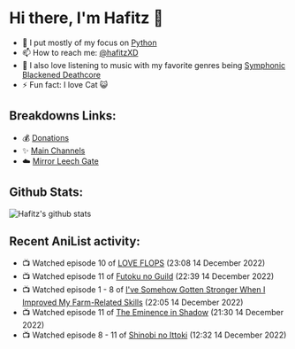 # Hi there, I'm Hafitz 👋
- 🐍 I put mostly of my focus on [Python](https://python.org)
- 📫 How to reach me: [@hafitzXD](https://t.me/hafitzXD)
- 🎵 I also love listening to music with my favorite genres being [Symphonic Blackened Deathcore](https://youtu.be/qyYmS_iBcy4)
- ⚡ Fun fact: I love Cat 😺

## Breakdowns Links:
- 💰 [Donations](https://t.me/TheBreakdowns/2)
- ✨ [Main Channels](https://t.me/TheBreakdowns)
- ☁️ [Mirror Leech Gate](https://t.me/BreakdownsGate)

## Github Stats:
![Hafitz's github stats](https://github-readme-stats.vercel.app/api?username=breakdowns&show_icons=true&count_private=true&bg_color=00000000&text_color=777)

## Recent AniList activity:
<!-- ANILIST_ACTIVITY:start -->

-   📺 Watched episode 10 of [LOVE FLOPS](https://anilist.co/anime/146676) (23:08 14 December 2022)
-   📺 Watched episode 11 of [Futoku no Guild](https://anilist.co/anime/146233) (22:39 14 December 2022)
-   📺 Watched episode 1 - 8 of [I've Somehow Gotten Stronger When I Improved My Farm-Related Skills](https://anilist.co/anime/145815) (22:05 14 December 2022)
-   📺 Watched episode 11 of [The Eminence in Shadow](https://anilist.co/anime/130298) (21:30 14 December 2022)
-   📺 Watched episode 8 - 11 of [Shinobi no Ittoki](https://anilist.co/anime/145604) (12:32 14 December 2022)

<!-- ANILIST_ACTIVITY:end -->
